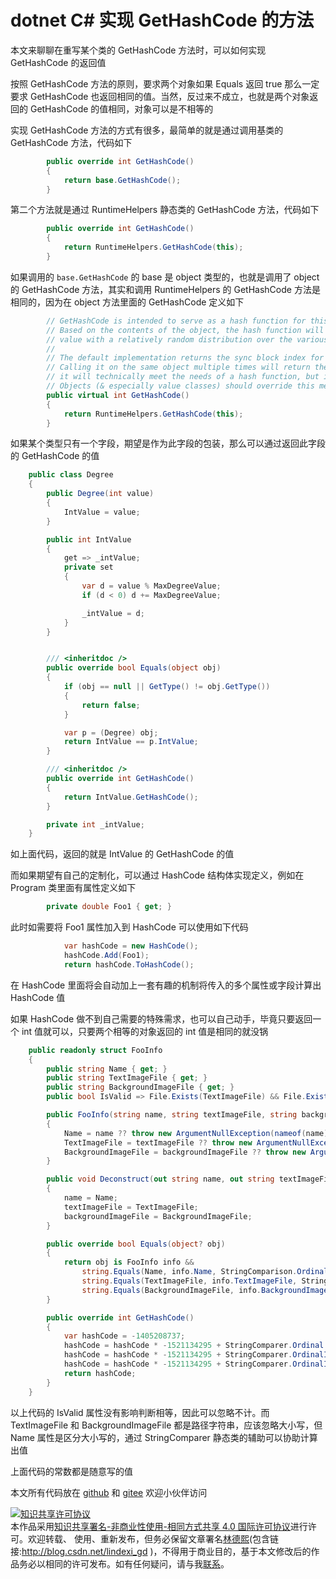 # dotnet C# 实现 GetHashCode 的方法

本文来聊聊在重写某个类的 GetHashCode 方法时，可以如何实现 GetHashCode 的返回值

<!--more-->
<!-- 发布 -->

按照 GetHashCode 方法的原则，要求两个对象如果 Equals 返回 true 那么一定要求 GetHashCode 也返回相同的值。当然，反过来不成立，也就是两个对象返回的 GetHashCode 的值相同，对象可以是不相等的

实现 GetHashCode 方法的方式有很多，最简单的就是通过调用基类的 GetHashCode 方法，代码如下

```csharp
        public override int GetHashCode()
        {
            return base.GetHashCode();
        }
```

第二个方法就是通过 RuntimeHelpers 静态类的 GetHashCode 方法，代码如下

```csharp
        public override int GetHashCode()
        {
            return RuntimeHelpers.GetHashCode(this);
        }
```

如果调用的 `base.GetHashCode` 的 base 是 object 类型的，也就是调用了 object 的 GetHashCode 方法，其实和调用 RuntimeHelpers 的 GetHashCode 方法是相同的，因为在 object 方法里面的 GetHashCode 定义如下

```csharp
        // GetHashCode is intended to serve as a hash function for this object.
        // Based on the contents of the object, the hash function will return a suitable
        // value with a relatively random distribution over the various inputs.
        //
        // The default implementation returns the sync block index for this instance.
        // Calling it on the same object multiple times will return the same value, so
        // it will technically meet the needs of a hash function, but it's less than ideal.
        // Objects (& especially value classes) should override this method.
        public virtual int GetHashCode()
        {
            return RuntimeHelpers.GetHashCode(this);
        }
```

如果某个类型只有一个字段，期望是作为此字段的包装，那么可以通过返回此字段的 GetHashCode 的值

```csharp
    public class Degree
    {
        public Degree(int value)
        {
            IntValue = value;
        }

        public int IntValue
        {
            get => _intValue;
            private set
            {
                var d = value % MaxDegreeValue;
                if (d < 0) d += MaxDegreeValue;

                _intValue = d;
            }
        }


        /// <inheritdoc />
        public override bool Equals(object obj)
        {
            if (obj == null || GetType() != obj.GetType())
            {
                return false;
            }

            var p = (Degree) obj;
            return IntValue == p.IntValue;
        }

        /// <inheritdoc />
        public override int GetHashCode()
        {
            return IntValue.GetHashCode();
        }

        private int _intValue;
    }
```

如上面代码，返回的就是 IntValue 的 GetHashCode 的值

而如果期望有自己的定制化，可以通过 HashCode 结构体实现定义，例如在 Program 类里面有属性定义如下

```csharp
        private double Foo1 { get; }
```

此时如需要将 Foo1 属性加入到 HashCode 可以使用如下代码

```csharp
            var hashCode = new HashCode();
            hashCode.Add(Foo1);
            return hashCode.ToHashCode();
```

在 HashCode 里面将会自动加上一套有趣的机制将传入的多个属性或字段计算出 HashCode 值

如果 HashCode 做不到自己需要的特殊需求，也可以自己动手，毕竟只要返回一个 int 值就可以，只要两个相等的对象返回的 int 值是相同的就没锅

```csharp
    public readonly struct FooInfo
    {
        public string Name { get; }
        public string TextImageFile { get; }
        public string BackgroundImageFile { get; }
        public bool IsValid => File.Exists(TextImageFile) && File.Exists(BackgroundImageFile);

        public FooInfo(string name, string textImageFile, string backgroundImageFile)
        {
            Name = name ?? throw new ArgumentNullException(nameof(name));
            TextImageFile = textImageFile ?? throw new ArgumentNullException(nameof(textImageFile));
            BackgroundImageFile = backgroundImageFile ?? throw new ArgumentNullException(nameof(backgroundImageFile));
        }

        public void Deconstruct(out string name, out string textImageFile, out string backgroundImageFile)
        {
            name = Name;
            textImageFile = TextImageFile;
            backgroundImageFile = BackgroundImageFile;
        }

        public override bool Equals(object? obj)
        {
            return obj is FooInfo info &&
                string.Equals(Name, info.Name, StringComparison.Ordinal) &&
                string.Equals(TextImageFile, info.TextImageFile, StringComparison.OrdinalIgnoreCase) &&
                string.Equals(BackgroundImageFile, info.BackgroundImageFile, StringComparison.OrdinalIgnoreCase);
        }

        public override int GetHashCode()
        {
            var hashCode = -1405208737;
            hashCode = hashCode * -1521134295 + StringComparer.Ordinal.GetHashCode(Name);
            hashCode = hashCode * -1521134295 + StringComparer.OrdinalIgnoreCase.GetHashCode(TextImageFile);
            hashCode = hashCode * -1521134295 + StringComparer.OrdinalIgnoreCase.GetHashCode(BackgroundImageFile);
            return hashCode;
        }
    }
```

以上代码的 IsValid 属性没有影响判断相等，因此可以忽略不计。而 TextImageFile 和 BackgroundImageFile 都是路径字符串，应该忽略大小写，但 Name 属性是区分大小写的，通过 StringComparer 静态类的辅助可以协助计算出值

上面代码的常数都是随意写的值

本文所有代码放在 [github](https://github.com/lindexi/lindexi_gd/tree/29e75275644d85845fe458c554c029a26cb4f72b/JerjowhibeaBirakereheewar) 和 [gitee](https://gitee.com/lindexi/lindexi_gd/tree/29e75275644d85845fe458c554c029a26cb4f72b/JerjowhibeaBirakereheewar) 欢迎小伙伴访问

<a rel="license" href="http://creativecommons.org/licenses/by-nc-sa/4.0/"><img alt="知识共享许可协议" style="border-width:0" src="https://licensebuttons.net/l/by-nc-sa/4.0/88x31.png" /></a><br />本作品采用<a rel="license" href="http://creativecommons.org/licenses/by-nc-sa/4.0/">知识共享署名-非商业性使用-相同方式共享 4.0 国际许可协议</a>进行许可。欢迎转载、 使用、重新发布，但务必保留文章署名[林德熙](http://blog.csdn.net/lindexi_gd)(包含链接:http://blog.csdn.net/lindexi_gd )，不得用于商业目的，基于本文修改后的作品务必以相同的许可发布。如有任何疑问，请与我[联系](mailto:lindexi_gd@163.com)。  
